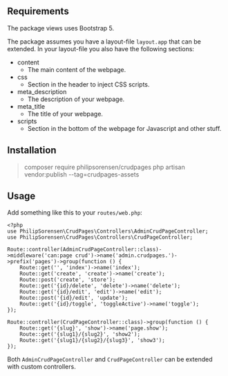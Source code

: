 

## Requirements
The package views uses Bootstrap 5. 

The package assumes you have a layout-file `layout.app` that can be extended. In your layout-file you also have the following sections: 

* content
  * The main content of the webpage.
* css
  * Section in the header to inject CSS scripts. 
* meta_description
  * The description of your webpage.
* meta_title
  * The title of your webpage. 
* scripts
  * Section in the bottom of the webpage for Javascript and other stuff.

## Installation

> composer require philipsorensen/crudpages
> php artisan vendor:publish --tag=crudpages-assets

## Usage

Add something like this to your `routes/web.php`:
```
<?php
use PhilipSorensen\CrudPages\Controllers\AdminCrudPageController;
use PhilipSorensen\CrudPages\Controllers\CrudPageController;

Route::controller(AdminCrudPageController::class)->middleware('can:page crud')->name('admin.crudpages.')->prefix('pages')->group(function () {
	Route::get('', 'index')->name('index');
	Route::get('create', 'create')->name('create');
	Route::post('create', 'store');
	Route::get('{id}/delete', 'delete')->name('delete');
	Route::get('{id}/edit', 'edit')->name('edit');
	Route::post('{id}/edit', 'update');
	Route::get('{id}/toggle', 'toggleActive')->name('toggle');
});

Route::controller(CrudPageController::class)->group(function () {
	Route::get('{slug}', 'show')->name('page.show');
	Route::get('{slug1}/{slug2}', 'show2');
	Route::get('{slug1}/{slug2}/{slug3}', 'show3');
});
```

Both `AdminCrudPageController` and `CrudPageController` can be extended with custom controllers. 